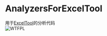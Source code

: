 # AnalyzersForExcelTool
用于[ExcelTool](https://github.com/ZjzMisaka/ExcelTool)的分析代码  
![WTFPL](http://www.wtfpl.net/wp-content/uploads/2012/12/wtfpl-badge-1.png)
